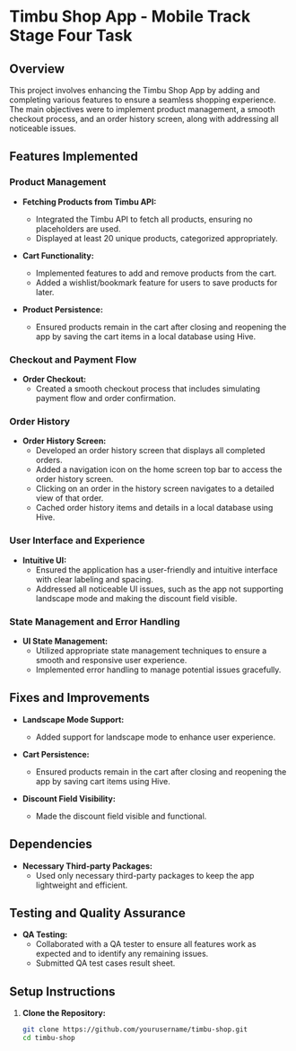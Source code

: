# Timbu Shop App - Mobile Track Stage Four Task

## Overview
This project involves enhancing the Timbu Shop App by adding and completing various features to ensure a seamless shopping experience. The main objectives were to implement product management, a smooth checkout process, and an order history screen, along with addressing all noticeable issues.

## Features Implemented

### Product Management
- **Fetching Products from Timbu API:**
  - Integrated the Timbu API to fetch all products, ensuring no placeholders are used.
  - Displayed at least 20 unique products, categorized appropriately.

- **Cart Functionality:**
  - Implemented features to add and remove products from the cart.
  - Added a wishlist/bookmark feature for users to save products for later.

- **Product Persistence:**
  - Ensured products remain in the cart after closing and reopening the app by saving the cart items in a local database using Hive.

### Checkout and Payment Flow
- **Order Checkout:**
  - Created a smooth checkout process that includes simulating payment flow and order confirmation.

### Order History
- **Order History Screen:**
  - Developed an order history screen that displays all completed orders.
  - Added a navigation icon on the home screen top bar to access the order history screen.
  - Clicking on an order in the history screen navigates to a detailed view of that order.
  - Cached order history items and details in a local database using Hive.

### User Interface and Experience
- **Intuitive UI:**
  - Ensured the application has a user-friendly and intuitive interface with clear labeling and spacing.
  - Addressed all noticeable UI issues, such as the app not supporting landscape mode and making the discount field visible.

### State Management and Error Handling
- **UI State Management:**
  - Utilized appropriate state management techniques to ensure a smooth and responsive user experience.
  - Implemented error handling to manage potential issues gracefully.

## Fixes and Improvements
- **Landscape Mode Support:**
  - Added support for landscape mode to enhance user experience.

- **Cart Persistence:**
  - Ensured products remain in the cart after closing and reopening the app by saving cart items using Hive.

- **Discount Field Visibility:**
  - Made the discount field visible and functional.

## Dependencies
- **Necessary Third-party Packages:**
  - Used only necessary third-party packages to keep the app lightweight and efficient.

## Testing and Quality Assurance
- **QA Testing:**
  - Collaborated with a QA tester to ensure all features work as expected and to identify any remaining issues.
  - Submitted QA test cases result sheet.

## Setup Instructions

1. **Clone the Repository:**
   ```bash
   git clone https://github.com/yourusername/timbu-shop.git
   cd timbu-shop
